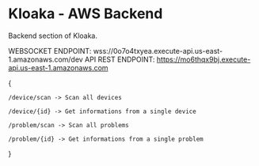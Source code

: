 # Kloaka - AWS Backend

Backend section of Kloaka.

WEBSOCKET ENDPOINT: wss://0o7o4txyea.execute-api.us-east-1.amazonaws.com/dev
API REST ENDPOINT: https://mo6thqx9bj.execute-api.us-east-1.amazonaws.com

{
    
    /device/scan -> Scan all devices

    /device/{id} -> Get informations from a single device

    /problem/scan -> Scan all problems

    /problem/{id} -> Get informations from a single problem

}